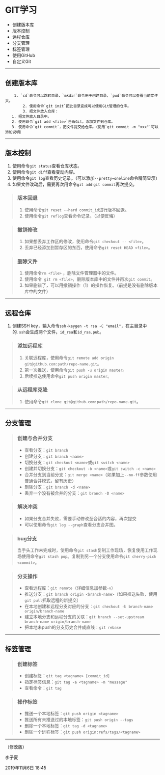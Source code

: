 # GIT学习

- 创建版本库
- 版本控制
- 远程仓库
- 分支管理
- 标签管理
- 使用GitHub
- 自定义Git

---

## 创建版本库

  		1. `cd`命令可以跳转目录，`mkdir`命令用于创建目录，`pwd`命令可以查看当前文件夹。
    		2. 使用命令`git init`把此目录变成可以使用Git管理的仓库。
      		3. 把文件放入仓库：
       1. 把文件放入目录中。
       2. 使用命令`git add <file>`告诉Git，添加文件到仓库。
       3. 使用命令`git commit`，把文件提交给仓库。（使用`git commit -m "xxx"`可以添加说明）

---

## 版本控制

1. 使用命令`git status`查看仓库状态。
2. 使用命令`git diff`查看变动内容。
3. 使用命令`git log`查看历史记录。（可以添加`--pretty=oneline`命令精简显示）
4. 如果文件改动后，需要再次用命令`git add` `git commit`再次提交。

> ### 版本回退
>
> 1. 使用命令`git reset --hard commit_id`进行版本回退。
> 2. 使用命令`git reflog`查看命令记录。（以便反悔）

> ### 撤销修改
>
> 1. 如果想丢弃工作区的修改，使用命令`git checkout -- <file>`。
> 2. 丢弃已经添加到暂存区的东西，使用命令`git reset HEAD <file>`。

> ### 删除文件
>
> 1. 使用命令`rm <file>` ，删除文件管理器中的文件。
> 2. 使用命令` git rm <file>`，删除版本库中的文件并再次`git commit`。
> 3. 如果删错了，可以用撤销操作（1）的操作恢复。（前提是没有删除版本库中的文件）

---

## 远程仓库

1. 创建SSH key，输入命令`ssh-keygen -t rsa -C "email"`，在主目录中的`.ssh`会生成两个文件，`id_rsa`和`id_rsa.pub`。

> ### 添加远程库
>
> 1. 关联远程库，使用命令`git remote add origin git@github.com:path/repo-name.git`。
> 2. 第一次推送，使用命令`git push -u origin master`。
> 3. 后续推送使用命令`git push origin master`。

> ### 从远程库克隆
>
> 1. 使用命令`git clone git@github.com:path/repo-name.git`。

---

## 分支管理

> ### 创建与合并分支
>
> - 查看分支：`git branch`
> - 创建分支：`git branch <name>`
> - 切换分支：`git checkout <name>`或`git switch <name>`
> - 创建并切换分支：`git checkout -b <name>`或`git switch -c <name>`
> - 合并分支到当前分支：`git merge <name>`（如果加上`--no-ff`参数使用普通合并模式，留有历史）
> - 删除分支：`git branch -d <name>`
> - 丢弃一个没有被合并的分支：`git branch -D <name>`

> ### 解决冲突
>
> - 如果分支合并失败，需要手动修改至合适的内容，再次提交
> - 可以使用命令`git log --graph`查看分支合并图。

> ### bug分支
>
> 当手头工作未完成时，使用命令`git stash`复制工作现场，恢复使用工作现场使用命令`git stash pop`。复制到另一个分支使用命令`git cherry-pick <commit>`。

> ### 分支操作
>
> - 查看远程库：`git remote`（详细信息加参数`-v`）
> - 推送分支：`git branch origin <branch-name>`（如果推送失败，使用`git pull`抓取远程的新提交）
> - 在本地创建和远程分支对应的分支：`git checkout -b branch-name origin/branch-name`
> - 建立本地分支和远程分支的关联：`git branch --set-upstream branch-name origin/branch-name`
> - 把本地未push的分支历史合并成直线：`git rebase`

---

## 标签管理

> ### 创建标签
>
> - 创建标签：`git tag <tagname> [commit_id]`
> - 指定标签信息：`git tag -a <tagname> -m "message"`
> - 查看命令：`git tag`

> ### 操作标签
>
> - 推送一个本地标签：`git push origin <tagname>`
> - 推送所有未推送过的本地标签：`git push origin --tags`
> - 删除一个本地标签：`git tag -d <tagname>`
> - 删除一个远程标签：`git push origin:refs/tags/<tagname>`

---

（修改版）

李子夏

2019年11月6日  18:45




